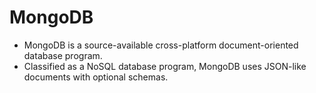 # MongoDB

- MongoDB is a source-available cross-platform document-oriented database program.
- Classified as a NoSQL database program, MongoDB uses JSON-like documents with optional schemas.
